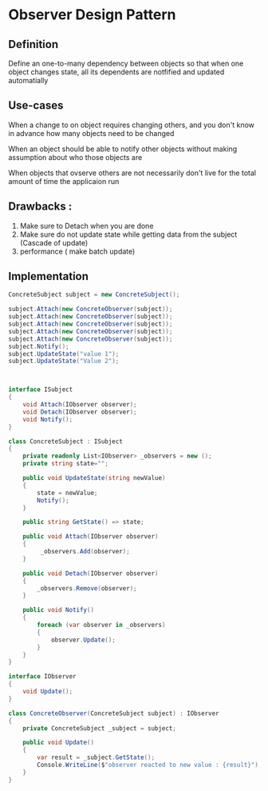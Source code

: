 # Observer Design Pattern 

## Definition 

Define an one-to-many dependency between objects so that when one object changes state, all its dependents are notfified and updated automatially

## Use-cases 
When a change to on object requires changing others, and you don't know in advance how many objects need to be changed

When an object should be able to notify other objects without making assumption about who those objects are

When objects that ovserve others are not necessarily don't live for the total amount of time the applicaion run


## Drawbacks : 

1. Make sure to Detach when you are done
2. Make sure do not update state while getting data from the subject (Cascade of update)
3. performance ( make batch update)

## Implementation

```cs
ConcreteSubject subject = new ConcreteSubject();

subject.Attach(new ConcreteObserver(subject));
subject.Attach(new ConcreteObserver(subject));
subject.Attach(new ConcreteObserver(subject));
subject.Attach(new ConcreteObserver(subject));
subject.Attach(new ConcreteObserver(subject));
subject.Notify();
subject.UpdateState("value 1");
subject.UpdateState("Value 2");



interface ISubject
{
    void Attach(IObserver observer);
    void Detach(IObserver observer);
    void Notify();
}

class ConcreteSubject : ISubject
{
    private readonly List<IObserver> _observers = new ();
    private string state="";

    public void UpdateState(string newValue)
    {
        state = newValue;
        Notify();
    }

    public string GetState() => state;

    public void Attach(IObserver observer)
    {
         _observers.Add(observer);
    }

    public void Detach(IObserver observer)
    {
        _observers.Remove(observer);
    }

    public void Notify()
    {
        foreach (var observer in _observers)
        {
            observer.Update();
        }
    }
}

interface IObserver
{
    void Update();
}

class ConcreteObserver(ConcreteSubject subject) : IObserver
{
    private ConcreteSubject _subject = subject;

    public void Update()
    {
        var result = _subject.GetState();
        Console.WriteLine($"observer reacted to new value : {result}");
    }
}

```